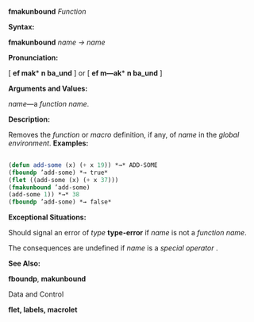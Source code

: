 **fmakunbound** *Function* 



**Syntax:** 



**fmakunbound** *name → name* 



**Pronunciation:** 



[ **ef mak*** **n ba\_und** ] or [ **ef m—ak*** **n ba\_und** ] 



**Arguments and Values:** 



*name*—a *function name*. 



**Description:** 



Removes the *function* or *macro* definition, if any, of *name* in the *global environment*. **Examples:**
```lisp
 
(defun add-some (x) (+ x 19)) *→* ADD-SOME 
(fboundp ’add-some) *→ true* 
(flet ((add-some (x) (+ x 37))) 
(fmakunbound ’add-some) 
(add-some 1)) *→* 38 
(fboundp ’add-some) *→ false* 

```
**Exceptional Situations:** 



Should signal an error of *type* **type-error** if *name* is not a *function name*. 



The consequences are undefined if *name* is a *special operator* . 



**See Also:** 



**fboundp**, **makunbound** 



Data and Control 











**flet, labels, macrolet** 



